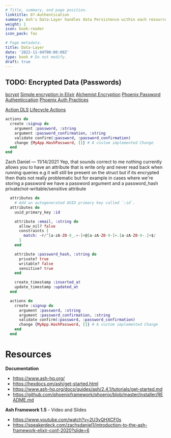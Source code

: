 ```yaml
---
# Title, summary, and page position.
linktitle: 0?-Authentication
summary: Ash's Data-Layer handles data Persistence within each resource.
weight: 1
icon: book-reader
icon_pack: fas

# Page metadata.
title: Data-Layer
date: '2022-11-04T00:00:00Z'
type: book # Do not modify.
draft: true
---
```


## TODO: Encrypted Data (Passwords)

[bcrypt](https://hexdocs.pm/bcrypt_elixir/Bcrypt.html)
[Simple encryption in Elixir](https://a4word.com/articles/safetybox)
[Alchemist Encryption](https://alchemist.camp/episodes/passwords-associations-statwatch)
[Phoenix Password Authenticcation](https://abulasar.com/api-authentication-in-elixir-phoenix-part-1)
[Phoenix Auth Practices](https://medium.com/wttj-tech/elixirs-best-practices-achieve-secure-authentication-8961f60effc7)

[Action DLS](https://hexdocs.pm/ash/Ash.Resource.Dsl.html)
[Lifecycle Actions](https://hexdocs.pm/ash/actions.html#create-update-destroy-actions)

```elixir
actions do
  create :signup do
    argument :password, :string
    argument :password_confirmation, :string
    validate confirm(:password, :password_confirmation)
    change {MyApp.HashPassword, []} # A custom implemented Change
  end
end
```

Zach Daniel — 11/14/2021
Yep, that sounds correct to me
nothing currently allows you to have an attribute that is write only and never read back when running queries
e.g it will still be present on the struct
but if its encrypted then thats not really problematic
but for example in cases where we're storing a password we have a password argument and a password_hash private/not-writable/sensitive attribute

```elixir
  attributes do
    # Add an autogenerated UUID primary key called `:id`.
  attributes do
    uuid_primary_key :id

    attribute :email, :string do
      allow_nil? false
      constraints [
        match: ~r/^[a-zA-Z0-9_.+-]+@[a-zA-Z0-9-]+.[a-zA-Z0-9-.]+$/
      ]
    end

    attribute :password_hash, :string do
      private? true
      writable? false
      sensitive? true
    end

    create_timestamp :inserted_at
    update_timestamp :updated_at
  end

  actions do
    create :signup do
      argument :password, :string
      argument :password_confirmation, :string
      validate confirm(:password, :password_confirmation)
      change {MyApp.HashPassword, []} # A custom implemented Change
    end
  end
```

# Resources

**Documentation**

* <https://www.ash-hq.org/>
* <https://hexdocs.pm/ash/get-started.html>
* <https://www.ash-hq.org/docs/guides/ash/2.4.1/tutorials/get-started.md>
* <https://github.com/phoenixframework/phoenix/blob/master/installer/README.md>

**Ash Framework 1.5** - Video and Slides

* <https://www.youtube.com/watch?v=2U3vQHXCF0s>
* <https://speakerdeck.com/zachsdaniel1/introduction-to-the-ash-framework-elixir-conf-2020?slide=6>
